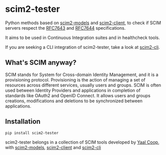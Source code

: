 # scim2-tester

Python methods based on [scim2-models](https://scim2-models.readthedocs.io) and [scim2-client](https://scim2-client.readthedocs.io/en), to check if SCIM servers respect the [RFC7643](https://datatracker.ietf.org/doc/html/rfc7643.html) and [RFC7644](https://datatracker.ietf.org/doc/html/rfc7644.html) specifications.

It aims to be used in Continuous Integration suites and in healthcheck tools.

If you are seeking a CLI integration of scim2-tester, take a look at [scim2-cli](https://scim2-cli.readthedocs.io).

## What's SCIM anyway?

SCIM stands for System for Cross-domain Identity Management, and it is a provisioning protocol.
Provisioning is the action of managing a set of resources across different services, usually users and groups.
SCIM is often used between Identity Providers and applications in completion of standards like OAuth2 and OpenID Connect.
It allows users and groups creations, modifications and deletions to be synchronized between applications.

## Installation

```shell
pip install scim2-tester
```
scim2-tester belongs in a collection of SCIM tools developed by [Yaal Coop](https://yaal.coop),
with [scim2-models](https://github.com/yaal-coop/scim2-models),
[scim2-client](https://github.com/yaal-coop/scim2-client) and
[scim2-cli](https://github.com/yaal-coop/scim2-cli)
